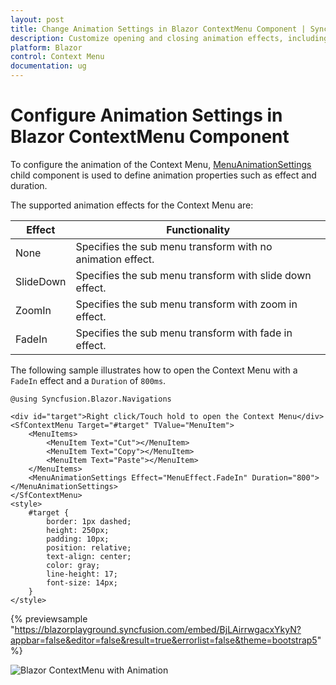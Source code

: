 ```yaml
---
layout: post
title: Change Animation Settings in Blazor ContextMenu Component | Syncfusion
description: Customize opening and closing animation effects, including duration and type, for the Syncfusion Blazor ContextMenu component with SlideDown, ZoomIn, and FadeIn options.
platform: Blazor
control: Context Menu
documentation: ug
---
```


# Configure Animation Settings in Blazor ContextMenu Component

To configure the animation of the Context Menu, [MenuAnimationSettings](https://help.syncfusion.com/cr/blazor/Syncfusion.Blazor.Navigations.MenuAnimationSettings.html) child component is used to define animation properties such as effect and duration.

The supported animation effects for the Context Menu are:

| Effect | Functionality |
| ------------ | ----------------------- |
| None | Specifies the sub menu transform with no animation effect. |
| SlideDown | Specifies the sub menu transform with slide down effect. |
| ZoomIn | Specifies the sub menu transform with zoom in effect. |
| FadeIn | Specifies the sub menu transform with fade in effect. |

The following sample illustrates how to open the Context Menu with a `FadeIn` effect and a `Duration` of `800ms`.

```cshtml
@using Syncfusion.Blazor.Navigations

<div id="target">Right click/Touch hold to open the Context Menu</div>
<SfContextMenu Target="#target" TValue="MenuItem">
    <MenuItems>
        <MenuItem Text="Cut"></MenuItem>
        <MenuItem Text="Copy"></MenuItem>
        <MenuItem Text="Paste"></MenuItem>
    </MenuItems>
    <MenuAnimationSettings Effect="MenuEffect.FadeIn" Duration="800"></MenuAnimationSettings>
</SfContextMenu>
<style>
    #target {
        border: 1px dashed;
        height: 250px;
        padding: 10px;
        position: relative;
        text-align: center;
        color: gray;
        line-height: 17;
        font-size: 14px;
    }
</style>

```

{% previewsample "https://blazorplayground.syncfusion.com/embed/BjLAirrwgacxYkyN?appbar=false&editor=false&result=true&errorlist=false&theme=bootstrap5" %}

![Blazor ContextMenu with Animation](./../images/blazor-contextmenu-component.png)